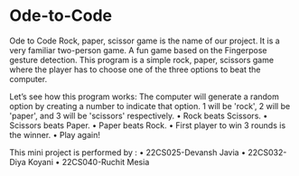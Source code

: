 # Ode-to-Code
Ode to Code 
Rock, paper, scissor game is the name of our project. It is a very familiar two-person game. A fun game based on the Fingerpose gesture detection.
This program is a simple rock, paper, scissors game where the player has to choose one of the three options to beat the computer.

Let’s see how this program works:
The computer will generate a random option by creating a number to indicate that option. 1 will be 'rock', 2 will be 'paper', and 3 will be 'scissors' 
respectively.
	•	Rock beats Scissors.
	•	Scissors beats Paper.
	•	Paper beats Rock.
	•	First player to win 3 rounds is the winner.
	•	Play again!

This mini project is performed by :
	•	22CS025-Devansh Javia
	•	22CS032-Diya Koyani
	•	22CS040-Ruchit Mesia
